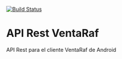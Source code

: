 [![Build Status](https://travis-ci.com/luckyz/api_rest_ventaraf.svg?branch=main)](https://travis-ci.com/luckyz/api_rest_ventaraf)
# API Rest VentaRaf
API Rest para el cliente VentaRaf de Android
